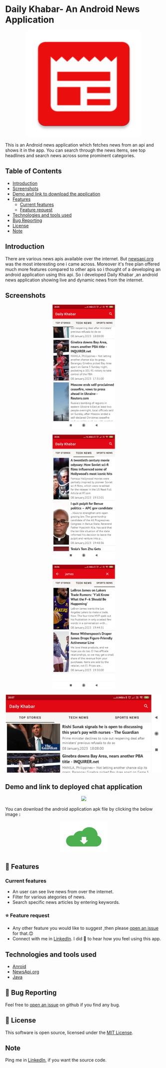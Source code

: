 # Daily Khabar- An Android News Application
<p align="center">
  <img width="370" height="340" src="media/ic_launcher.png">
</p>

This is an Android news application which fetches news from an api and shows it in the app. You can search through the news items, see top headlines and search news across some prominent categories.

## Table of Contents
* [Introduction](#introduction)
* [Screenshots](#screenshots)
* [Demo and link to download the application](#demo-and-link-to-deployed-chat-application)
* [Features](#-features)
  * [Current features](#current-features)
  * [Feature request](#-feature-request)
* [Technologies and tools used](#technologies-and-tools-used)
* [Bug Reporting](#-bug-reporting)
* [License](#-license)
* [Note](#note)


## Introduction
There are various news apis available over the internet. But [newsapi.org](https://newsapi.org/) was the most interesting one i came across. Moreover it's free plan offered much more features compared to other apis so i thought of a developing an android application using this api. So i developed Daily Khabar ,an android news application showing live and dynamic news from the internet.

## Screenshots
<p float="left" align="center">
  <img src="media/sc1.png" width="200" />
</p>
<p float="left" align="center">
  <img src="media/sc2.png" width="200" />  
</p>
<p float="left" align="center">
  <img src="media/sc3.png" width="200" /> 
</p>
<p float="left" align="center">
  <img src="media/sc4.png" width="500" /> 
</p>

## Demo and link to deployed chat application
<p float="left" align="center">
  <img src="media/demo.gif"  />
</p>

You can download the android application apk file by clicking the below image <b>:</b>
<br>
<div align="center">
 <a href="media/dailykhabar.apk" download>
  <img src="media/downloadimage.png" alt="W3Schools" width="150">
</a>
</div>


## 🚀 Features
### Current features
* An user can see live news from over the internet.
* Filter for various ategories of news.
* Search specific news articles by entering keywords.

### ⭐ Feature request

* Any other feature you would like to suggest ,then please [open an issue](https://github.com/krishna-vasudev/DailyKhabar/issues) for that.😊
* Connect with me in [LinkedIn](www.linkedin.com/in/debraj-bhal-7597861b2). I did 💖 to hear how you feel using this app.
## Technologies and tools used
* [Anroid](https://developer.android.com/docs)
* [NewsApi.org](https://newsapi.org/)
* [Java](https://www.java.com/en/)


## 🐛 Bug Reporting
Feel free to [open an issue](https://github.com/krishna-vasudev/DailyKhabar/issues) on github if you find any bug.
## 📜 License
This software is open source, licensed under the [MIT License](/LICENSE).

## Note
Ping me in [LinkedIn](www.linkedin.com/in/debraj-bhal-7597861b2), if you want the source code.